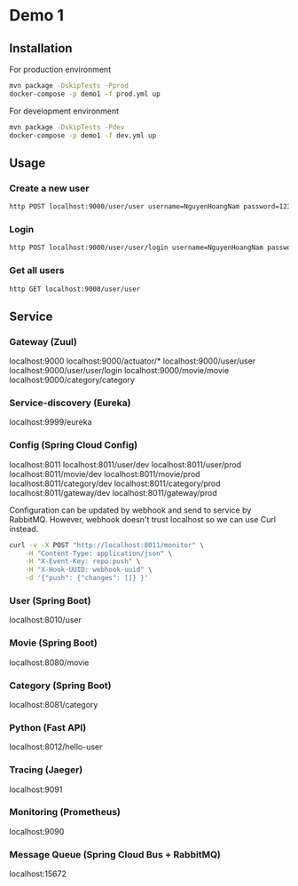 # Demo 1

## Installation

For production environment

```bash
mvn package -DskipTests -Pprod
docker-compose -p demo1 -f prod.yml up
```

For development environment

```bash
mvn package -DskipTests -Pdev
docker-compose -p demo1 -f dev.yml up
```

## Usage

### Create a new user

```bash
http POST localhost:9000/user/user username=NguyenHoangNam password=123
```

### Login

```bash
http POST localhost:9000/user/user/login username=NguyenHoangNam password=123
```

### Get all users

```bash
http GET localhost:9000/user/user
```

## Service

### Gateway (Zuul)

localhost:9000
localhost:9000/actuator/\*
localhost:9000/user/user
localhost:9000/user/user/login
localhost:9000/movie/movie
localhost:9000/category/category

### Service-discovery (Eureka)

localhost:9999/eureka

### Config (Spring Cloud Config)

localhost:8011
localhost:8011/user/dev
localhost:8011/user/prod
localhost:8011/movie/dev
localhost:8011/movie/prod
localhost:8011/category/dev
localhost:8011/category/prod
localhost:8011/gateway/dev
localhost:8011/gateway/prod

Configuration can be updated by webhook and send to service by RabbitMQ.
However, webhook doesn't trust localhost so we can use Curl instead.

```bash
curl -v -X POST "http://localhost:8011/monitor" \
    -H "Content-Type: application/json" \
    -H "X-Event-Key: repo:push" \
    -H "X-Hook-UUID: webhook-uuid" \
    -d '{"push": {"changes": []} }'
```

### User (Spring Boot)

localhost:8010/user

### Movie (Spring Boot)

localhost:8080/movie

### Category (Spring Boot)

localhost:8081/category

### Python (Fast API)

localhost:8012/hello-user

### Tracing (Jaeger)

localhost:9091

### Monitoring (Prometheus)

localhost:9090

### Message Queue (Spring Cloud Bus + RabbitMQ)

localhost:15672
